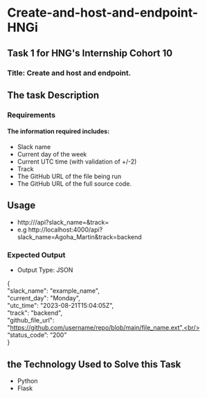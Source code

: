 # Create-and-host-and-endpoint-HNGi
## Task 1 for HNG's Internship Cohort 10 
### Title: Create and host and endpoint.

## The task Description 

### Requirements

#### The information required includes: 

- Slack name
- Current day of the week
- Current UTC time (with validation of +/-2)
- Track
- The GitHub URL of the file being run
- The GitHub URL of the full source code.

## Usage
- http://<your-url>/api?slack_name=<entername>&track=<entertrack>
- e.g http://localhost:4000/api?slack_name=Agoha_Martin&track=backend
### Expected Output 
- Output Type: JSON

{<br/>
  "slack_name": "example_name", <br/>
  "current_day": "Monday",<br/>
  "utc_time": "2023-08-21T15:04:05Z",<br/>
  "track": "backend",<br/>
  "github_file_url": "https://github.com/username/repo/blob/main/file_name.ext",<br/>
  “status_code”: “200”<br/>
}

## the Technology Used to Solve this Task 
- Python
- Flask
